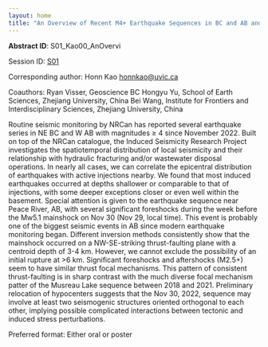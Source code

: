 ```yaml
---
layout: home
title: "An Overview of Recent M4+ Earthquake Sequences in BC and AB and Their Controversies"
---
```



**Abstract ID**: S01_Kao00_AnOvervi

Session ID: [S01](.)

Corresponding author: Honn Kao <a href="mailto:honnkao@uvic.ca">honnkao@uvic.ca</a>

Coauthors: Ryan Visser, Geoscience BC
 Hongyu Yu, School of Earth Sciences, Zhejiang University, China
 Bei Wang, Institute for Frontiers and Interdisciplinary Sciences, Zhejiang University, China 

Routine seismic monitoring by NRCan has reported several earthquake series in NE BC and W AB with magnitudes ≥ 4 since November 2022. Built on top of the NRCan catalogue, the Induced Seismicity Research Project investigates the spatiotemporal distribution of local seismicity and their relationship with hydraulic fracturing and/or wastewater disposal operations. In nearly all cases, we can correlate the epicentral distribution of earthquakes with active injections nearby. We found that most induced earthquakes occurred at depths shallower or comparable to that of injections, with some deeper exceptions closer or even well within the basement. Special attention is given to the earthquake sequence near Peace River, AB, with several significant foreshocks during the week before the Mw5.1 mainshock on Nov 30 (Nov 29, local time). This event is probably one of the biggest seismic events in AB since modern earthquake monitoring began. Different inversion methods consistently show that the mainshock occurred on a NW-SE-striking thrust-faulting plane with a centroid depth of 3-4 km. However, we cannot exclude the possibility of an initial rupture at >6 km. Significant foreshocks and aftershocks (M2.5+) seem to have similar thrust focal mechanisms. This pattern of consistent thrust-faulting is in sharp contrast with the much diverse focal mechanism patter of the Musreau Lake sequence between 2018 and 2021. Preliminary relocation of hypocenters suggests that the Nov 30, 2022, sequence may involve at least two seismogenic structures oriented orthogonal to each other, implying possible complicated interactions between tectonic and induced stress perturbations.

Preferred format: Either oral or poster
